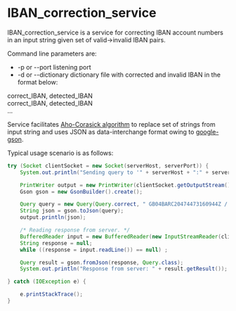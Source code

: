 # IBAN_correction_service

IBAN_correction_service is a service for correcting IBAN account numbers in an input string given set of valid->invalid IBAN pairs.

Command line parameters are:</br>
*  </tab>-p or --port            listening port</br>
*  </tab>-d or --dictionary      dictionary file with corrected and invalid IBAN in the format below:</br>

correct_IBAN, detected_IBAN</br>
correct_IBAN, detected_IBAN</br>
...</br>

Service facilitates [Aho-Corasick algorithm](https://en.wikipedia.org/wiki/Aho%E2%80%93Corasick_algorithm) to replace set of strings from input string and uses JSON as data-interchange format owing to [google-gson](https://github.com/google/gson).

Typical usage scenario is as follows:

```java
try (Socket clientSocket = new Socket(serverHost, serverPort)) {
    System.out.println("Sending query to '" + serverHost + ":" + serverPort + "'...");

    PrintWriter output = new PrintWriter(clientSocket.getOutputStream(), true);
    Gson gson = new GsonBuilder().create();

    Query query = new Query(Query.correct, " GB04BARC20474473160944Z / DEZ79850503003100180568 / FR763000400Z3200001019471656 EOL");
    String json = gson.toJson(query);
    output.println(json);

    /* Reading response from server. */
    BufferedReader input = new BufferedReader(new InputStreamReader(clientSocket.getInputStream()));
    String response = null;
    while ((response = input.readLine()) == null) ;

    Query result = gson.fromJson(response, Query.class);
    System.out.println("Response from server: " + result.getResult());

} catch (IOException e) {

    e.printStackTrace();
}

```

